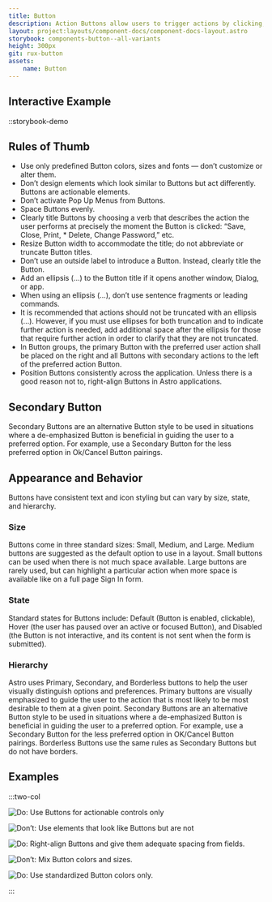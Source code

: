 ```yaml
---
title: Button
description: Action Buttons allow users to trigger actions by clicking, tapping, or pressing a corresponding key on a keyboard, such as the “Enter” key.
layout: project:layouts/component-docs/component-docs-layout.astro
storybook: components-button--all-variants
height: 300px
git: rux-button
assets:
    name: Button
---
```

## Interactive Example

::storybook-demo

<!-- Action Buttons allow users to trigger actions by clicking, tapping, or pressing a corresponding key on a keyboard, such as the “Enter” key. -->

## Rules of Thumb

- Use only predefined Button colors, sizes and fonts — don’t customize or alter them.
- Don’t design elements which look similar to Buttons but act differently. Buttons are actionable elements.
- Don’t activate Pop Up Menus from Buttons.
- Space Buttons evenly.
- Clearly title Buttons by choosing a verb that describes the action the user performs at precisely the moment the Button is clicked: “Save, Close, Print, \* Delete, Change Password,” etc.
- Resize Button width to accommodate the title; do not abbreviate or truncate Button titles.
- Don’t use an outside label to introduce a Button. Instead, clearly title the Button.
- Add an ellipsis (…) to the Button title if it opens another window, Dialog, or app.
- When using an ellipsis (…), don’t use sentence fragments or leading commands.
- It is recommended that actions should not be truncated with an ellipsis (…). However, if you must use ellipses for both truncation and to indicate further action is needed, add additional space after the ellipsis for those that require further action in order to clarify that they are not truncated.
- In Button groups, the primary Button with the preferred user action shall be placed on the right and all Buttons with secondary actions to the left of the preferred action Button.
- Position Buttons consistently across the application. Unless there is a good reason not to, right-align Buttons in Astro applications.

## Secondary Button

Secondary Buttons are an alternative Button style to be used in situations where a de-emphasized Button is beneficial in guiding the user to a preferred option. For example, use a Secondary Button for the less preferred option in Ok/Cancel Button pairings.

## Appearance and Behavior

Buttons have consistent text and icon styling but can vary by size, state, and hierarchy.

### Size

Buttons come in three standard sizes: Small, Medium, and Large. Medium buttons are suggested as the default option to use in a layout. Small buttons can be used when there is not much space available. Large buttons are rarely used, but can highlight a particular action when more space is available like on a full page Sign In form.

### State

Standard states for Buttons include: Default (Button is enabled, clickable), Hover (the user has paused over an active or focused Button), and Disabled (the Button is not interactive, and its content is not sent when the form is submitted).

### Hierarchy

Astro uses Primary, Secondary, and Borderless buttons to help the user visually distinguish options and preferences. Primary buttons are visually emphasized to guide the user to the action that is most likely to be most desirable to them at a given point. Secondary Buttons are an alternative Button style to be used in situations where a de-emphasized Button is beneficial in guiding the user to a preferred option. For example, use a Secondary Button for the less preferred option in OK/Cancel Button pairings. Borderless Buttons use the same rules as Secondary Buttons but do not have borders.

## Examples

:::two-col

![Do: Use Buttons for actionable controls only](/img/components/button-do-1.png "Do: Use Buttons for actionable controls only")

![Don’t: Use elements that look like Buttons but are not](/img/components/button-dont-1.png "Don’t: Use elements that look like Buttons but are not")

![Do: Right-align Buttons and give them adequate spacing from fields.](/img/components/button-do-2.png "Do: Right-align Buttons and give them adequate spacing from fields.")

![Don’t: Mix Button colors and sizes.](/img/components/button-dont-2.png "Don’t: Mix Button colors and sizes.")

![Do: Use standardized Button colors only.](/img/components/button-do-3.png "Do: Use standardized Button colors only.")

:::

